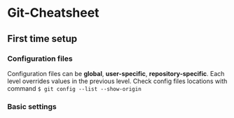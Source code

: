 # Git-Cheatsheet
## First time setup
### Configuration files
Configuration files can be **global**, **user-specific**, **repository-specific**. Each level overrides values in the previous level. Check config files locations with command
```$ git config --list --show-origin```

### Basic settings
